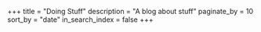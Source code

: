 +++
title = "Doing Stuff"
description = "A blog about stuff"
paginate_by = 10
sort_by = "date"
in_search_index = false
+++
